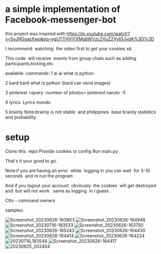 
# a simple implementation of Facebook-messenger-bot 

this project was inspired with https://m.youtube.com/watch?v=SyJNGsasXwo&pp=ygUTTHVjYXMgbWVzc2VuZ2VyIGJvdA%3D%3D 

I recommend  watching  the video first to get your cookies xd. 

This code  will receive  events from group chats such as adding participants,kicking,etc. 

available  commands:
1 ai <ask anything>
ai what is python 

2 bard <ask anything>
bard what is python
(bard can send images) 

3 pinterest <query -number of photos>
pinterest naruto -5 

4 lyrics  <song name>
Lyrics mundo 

5 brainly <query>
Note:brainly is not stable  and philippines  base
brainly statistics and probability 

# setup
Clone this  repo
Provide cookies to config
Run main.py 

That's it your good to go. 

Note:if you are having an error  while  logging in you can wait  for 3-10 seconds  and re run the program 

And if you logout your account  obviously  the cookies  will get destroyed  and  bot will not work   same as logging  in I guess .


Ctto - command owners 

samples:

![Screenshot_20230626-163803](https://github.com/jemhakdog/Facebook-messenger-bot/assets/134377112/bcfb0d52-d6c2-429f-b874-23a049f47d9f)
![Screenshot_20230626-164948](https://github.com/jemhakdog/Facebook-messenger-bot/assets/134377112/97a38ccb-d6be-4087-b071-1232fa54078d)
![Screenshot_20230716-183533](https://github.com/jemhakdog/Facebook-messenger-bot/assets/134377112/3b97e1b2-a168-4828-9466-1e5ef7789bec)
![Screenshot_20230626-163750](https://github.com/jemhakdog/Facebook-messenger-bot/assets/134377112/7c835f2d-7d35-4d73-aa28-4c4b76c99869)
![Screenshot_20230626-165243](https://github.com/jemhakdog/Facebook-messenger-bot/assets/134377112/01a31936-e14b-4635-9508-6a47d15444ec)
![Screenshot_20230626-164430](https://github.com/jemhakdog/Facebook-messenger-bot/assets/134377112/ab37ce54-0a6f-40e1-9735-f1957921755f)
![Screenshot_20230626-164414](https://github.com/jemhakdog/Facebook-messenger-bot/assets/134377112/8cb691ec-c07e-4a54-8100-a7fb86bc685d)
![Screenshot_20230626-164224](https://github.com/jemhakdog/Facebook-messenger-bot/assets/134377112/f21332fb-f1ff-462a-942c-ea81dbceaaff)
![20230716_183548](https://github.com/jemhakdog/Facebook-messenger-bot/assets/134377112/86e09db0-3e30-462f-84f9-74b6308a8d63)
![Screenshot_20230626-164417](https://github.com/jemhakdog/Facebook-messenger-bot/assets/134377112/b5ed29a6-17e4-4ba3-879b-61f86e325a28)
![20230625_202404](https://github.com/jemhakdog/Facebook-messenger-bot/assets/134377112/b17b194c-de05-4b99-ba6e-f92520678e49)



